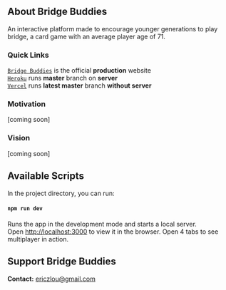 ## About Bridge Buddies
An interactive platform made to encourage younger generations to play bridge, a card game with an average player age of 71.

### Quick Links  
[`Bridge Buddies`](https://bridgebuddies.org/) is the official **production** website  
[`Heroku`](https://bridge-buddies.herokuapp.com/) runs **master** branch on **server**  
[`Vercel`](https://bridge-buddies.vercel.app/) runs **latest master** branch **without server**

### Motivation

[coming soon]

### Vision

[coming soon]

## Available Scripts

In the project directory, you can run:

#### `npm run dev`

Runs the app in the development mode and starts a local server.<br />
Open [http://localhost:3000](http://localhost:3000) to view it in the browser. Open 4 tabs to see multiplayer in action.

## Support Bridge Buddies

**Contact:** <ericzlou@gmail.com>
